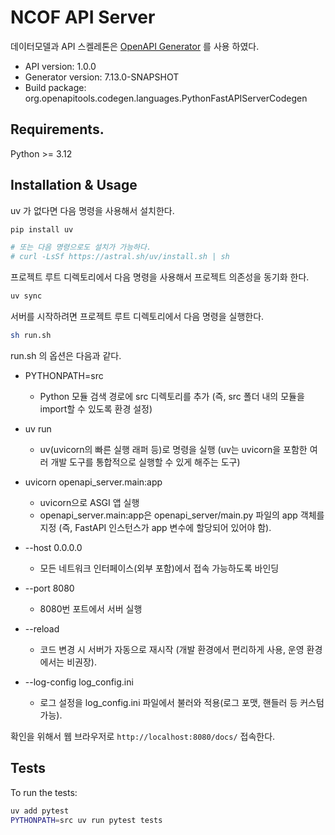 # NCOF API Server

데이터모델과 API 스켈레톤은 [OpenAPI Generator](https://openapi-generator.tech) 를 사용 하였다.

- API version: 1.0.0
- Generator version: 7.13.0-SNAPSHOT
- Build package: org.openapitools.codegen.languages.PythonFastAPIServerCodegen

## Requirements.

Python >= 3.12

## Installation & Usage

uv 가 없다면 다음 명령을 사용해서 설치한다.

```sh
pip install uv

# 또는 다음 명령으로도 설치가 가능하다.
# curl -LsSf https://astral.sh/uv/install.sh | sh

```

프로젝트 루트 디렉토리에서 다음 명령을 사용해서 프로젝트 의존성을 동기화 한다.

```sh
uv sync
```

서버를 시작하려면 프로젝트 루트 디렉토리에서 다음 명령을 실행한다.

```sh
sh run.sh
```

run.sh 의 옵션은 다음과 같다.

- PYTHONPATH=src

  - Python 모듈 검색 경로에 src 디렉토리를 추가 (즉, src 폴더 내의 모듈을 import할 수 있도록 환경 설정)

- uv run

  - uv(uvicorn의 빠른 실행 래퍼 등)로 명령을 실행 (uv는 uvicorn을 포함한 여러 개발 도구를 통합적으로 실행할 수 있게 해주는 도구)

- uvicorn openapi_server.main:app

  - uvicorn으로 ASGI 앱 실행
  - openapi_server.main:app은 openapi_server/main.py 파일의 app 객체를 지정 (즉, FastAPI 인스턴스가 app 변수에 할당되어 있어야 함).

- --host 0.0.0.0

  - 모든 네트워크 인터페이스(외부 포함)에서 접속 가능하도록 바인딩

- --port 8080

  - 8080번 포트에서 서버 실행

- --reload

  - 코드 변경 시 서버가 자동으로 재시작 (개발 환경에서 편리하게 사용, 운영 환경에서는 비권장).

- --log-config log_config.ini
  - 로그 설정을 log_config.ini 파일에서 불러와 적용(로그 포맷, 핸들러 등 커스텀 가능).

확인을 위해서 웹 브라우저로 `http://localhost:8080/docs/` 접속한다.

## Tests

To run the tests:

```bash
uv add pytest
PYTHONPATH=src uv run pytest tests
```
